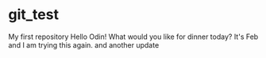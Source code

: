 # git_test
My first repository 
Hello Odin!
What would you like for dinner today? 
It's Feb and I am trying this again. 
and another update